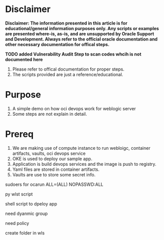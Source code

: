 # Disclaimer
**Disclaimer: The information presented in this article is for educational/general information purposes only. Any scripts or examples are presented where-is, as-is, and are unsupported by Oracle Support and Development. Always refer to the official oracle documentation and other necessary documentation for offical steps.**


**TODO added Vulnerability Audit Step to scan codes whcih is not documented here**


1. Please refer to offical documentation for proper steps.
2. The scripts provided are just a reference/educational.


# Purpose
1. A simple demo on how oci devops work for weblogic server
2. Some steps are not explain in detail.

# Prereq
1. We are making use of compute instance to run webloigc, container artifacts, vaults, oci devops service
2. OKE is used to deploy our sample app.
3. Application is build devops services and the image is push to registry.
4.  Yaml files are stored in container artifacts.
5. Vaults are use to store some secret info.

sudoers for ocarun ALL=(ALL) NOPASSWD:ALL

py wlst script

shell script to dpeloy app

need dyanmic group

need policy

create folder in wls